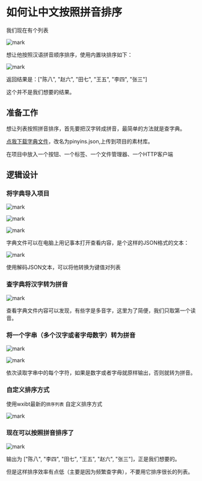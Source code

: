 # 如何让中文按照拼音排序



我们现在有个列表

![mark](https://cdn.kevinkun.cn/ai/20200113/btaD3WDj0soS.png)

想让他按照汉语拼音顺序排序，使用内置块排序如下：

![mark](https://cdn.kevinkun.cn/ai/20200113/X43hCujyrMx8.png)

返回结果是：["陈八", "赵六", "田七", "王五", "李四", "张三"]

这个并不是我们想要的结果。



## 准备工作

想让列表按照拼音排序，首先要把汉字转成拼音，最简单的方法就是查字典。

[点我下载字典文件](https://cdn.kevinkun.cn/ai/20200113/Pp41hLGno4hm.json)，改名为pinyins.json,上传到项目的素材库。

在项目中放入一个按钮、一个标签、一个文件管理器、一个HTTP客户端



## 逻辑设计

### 将字典导入项目

![mark](https://cdn.kevinkun.cn/ai/20200114/bQaFacgKP5TQ.png)

![mark](https://cdn.kevinkun.cn/ai/20200113/DqpGwUn1tiBU.png)

![mark](https://cdn.kevinkun.cn/ai/20200114/mRH6c2gts6er.png)

字典文件可以在电脑上用记事本打开查看内容，是个这样的JSON格式的文本：

![mark](https://cdn.kevinkun.cn/ai/20200113/KYjq9CinGLle.png)

使用解码JSON文本，可以将他转换为键值对列表

### 查字典将汉字转为拼音

![mark](https://cdn.kevinkun.cn/ai/20200114/1KuguC0YTpBD.png)

查看字典文件内容可以发现，有些字是多音字，这里为了简便，我们只取第一个读音。

### 将一个字串（多个汉字或者字母数字）转为拼音

![mark](https://cdn.kevinkun.cn/ai/20200113/D9edU0lUaHEd.png)

![mark](https://cdn.kevinkun.cn/ai/20200114/c6TjeAV3Xu8d.png)

依次读取字串中的每个字符，如果是数字或者字母就原样输出，否则就转为拼音。

### 自定义排序方式

使用wxibt最新的`排序列表` 自定义排序方式

![mark](https://cdn.kevinkun.cn/ai/20200113/IPimdf4rLCn1.png)

### 现在可以按照拼音排序了

![mark](https://cdn.kevinkun.cn/ai/20200113/lOLTfeEjPx3n.png)

输出为 ["陈八", "李四", "田七", "王五", "赵六", "张三"]，正是我们想要的。

但是这样排序效率有点低（主要是因为频繁查字典），不要用它排序很长的列表。
